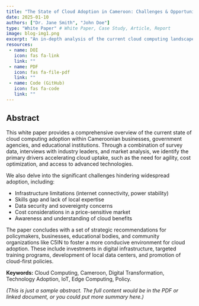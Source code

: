 ```yaml
---
title: "The State of Cloud Adoption in Cameroon: Challenges & Opportunities"
date: 2025-01-10 
authors: ["Dr. Jane Smith", "John Doe"]
type: "White Paper" # White Paper, Case Study, Article, Report
image: blog-img1.png
excerpt: "An in-depth analysis of the current cloud computing landscape in Cameroon, identifying key drivers, barriers to adoption, and strategic recommendations for growth."
resources:
 - name: DOI
   icon: fas fa-link
   link: ""
 - name: PDF
   icon: fas fa-file-pdf
   link: ""
 - name: Code (GitHub)
   icon: fas fa-code
   link: ""
---
```


## Abstract

This white paper provides a comprehensive overview of the current state of cloud computing adoption within Cameroonian businesses, government agencies, and educational institutions. Through a combination of survey data, interviews with industry leaders, and market analysis, we identify the primary drivers accelerating cloud uptake, such as the need for agility, cost optimization, and access to advanced technologies.

We also delve into the significant challenges hindering widespread adoption, including:
*   Infrastructure limitations (internet connectivity, power stability)
*   Skills gap and lack of local expertise
*   Data security and sovereignty concerns
*   Cost considerations in a price-sensitive market
*   Awareness and understanding of cloud benefits

The paper concludes with a set of strategic recommendations for policymakers, businesses, educational bodies, and community organizations like C5IN to foster a more conducive environment for cloud adoption. These include investments in digital infrastructure, targeted training programs, development of local data centers, and promotion of cloud-first policies.

**Keywords:** Cloud Computing, Cameroon, Digital Transformation, Technology Adoption, IoT, Edge Computing, Policy.

*(This is just a sample abstract. The full content would be in the PDF or linked document, or you could put more summary here.)*